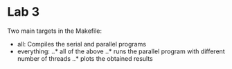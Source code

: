 # Lab 3

Two main targets in the Makefile:

* all: Compiles the serial and parallel programs
* everything:
..* all of the above
..* runs the parallel program with different number of threads
..* plots the obtained results

